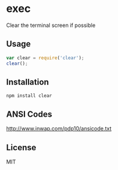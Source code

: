 exec
====

Clear the terminal screen if possible

Usage
-----

``` js
var clear = require('clear');
clear();
```

Installation
------------

    npm install clear

ANSI Codes
----------

http://www.inwap.com/pdp10/ansicode.txt

License
-------

MIT

